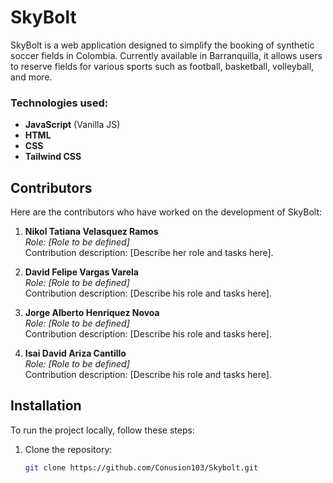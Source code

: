 # SkyBolt

SkyBolt is a web application designed to simplify the booking of synthetic soccer fields in Colombia. Currently available in Barranquilla, it allows users to reserve fields for various sports such as football, basketball, volleyball, and more.

### Technologies used:
- **JavaScript** (Vanilla JS)
- **HTML**
- **CSS**
- **Tailwind CSS**

## Contributors

Here are the contributors who have worked on the development of SkyBolt:

1. **Nikol Tatiana Velasquez Ramos**  
   *Role:* _[Role to be defined]_  
   Contribution description: [Describe her role and tasks here].

2. **David Felipe Vargas Varela**  
   *Role:* _[Role to be defined]_  
   Contribution description: [Describe his role and tasks here].

3. **Jorge Alberto Henriquez Novoa**  
   *Role:* _[Role to be defined]_  
   Contribution description: [Describe his role and tasks here].

4. **Isai David Ariza Cantillo**  
   *Role:* _[Role to be defined]_  
   Contribution description: [Describe his role and tasks here].

## Installation

To run the project locally, follow these steps:

1. Clone the repository:

   ```bash
   git clone https://github.com/Conusion103/Skybolt.git
